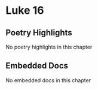 # Luke 16

## Poetry Highlights

No poetry highlights in this chapter

## Embedded Docs

No embedded docs in this chapter

